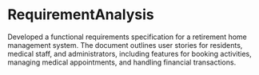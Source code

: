 # RequirementAnalysis
Developed a functional requirements specification for a retirement home management system. The document outlines user stories for residents, medical staff, and administrators, including features for booking activities, managing medical appointments, and handling financial transactions.
